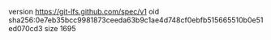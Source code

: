 version https://git-lfs.github.com/spec/v1
oid sha256:0e7eb35bcc9981873ceeda63b9c1ae4d748cf0ebfb515665510b0e51ed070cd3
size 1695
